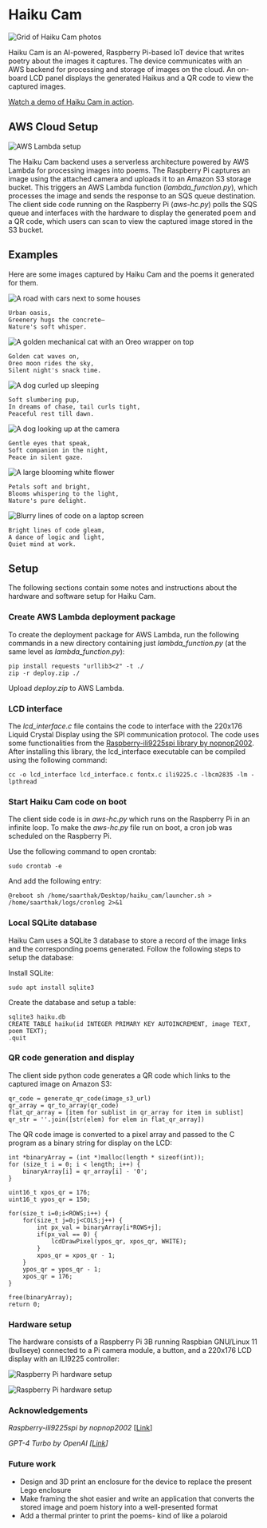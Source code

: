 # Haiku Cam
![Grid of Haiku Cam photos](img/img-collage.png)

Haiku Cam is an AI-powered, Raspberry Pi-based IoT device that writes poetry about the images it captures. The device communicates with an AWS backend for processing and storage of images on the cloud. An on-board LCD panel displays the generated Haikus and a QR code to view the captured images.

[Watch a demo of Haiku Cam in action](https://youtu.be/7163OlYQmVE).

## AWS Cloud Setup
![AWS Lambda setup](img/infra-lambda.png)

The Haiku Cam backend uses a serverless architecture powered by AWS Lambda for processing images into poems. The Raspberry Pi captures an image using the attached camera and uploads it to an Amazon S3 storage bucket. This triggers an AWS Lambda function (*lambda_function.py*), which processes the image and sends the response to an SQS queue destination. The client side code running on the Raspberry Pi (*aws-hc.py*) polls the SQS queue and interfaces with the hardware to display the generated poem and a QR code, which users can scan to view the captured image stored in the S3 bucket.

## Examples
Here are some images captured by Haiku Cam and the poems it generated for them.

![A road with cars next to some houses](img/fcefcc854f.jpg)
```
Urban oasis,
Greenery hugs the concrete—
Nature's soft whisper.
```

![A golden mechanical cat with an Oreo wrapper on top](img/758b299bc1.jpg)
```
Golden cat waves on,
Oreo moon rides the sky,
Silent night's snack time.
```

![A dog curled up sleeping](img/c4d32df4b7.jpg)
```
Soft slumbering pup,
In dreams of chase, tail curls tight,
Peaceful rest till dawn.
```
![A dog looking up at the camera](img/d752e86892.jpg)
```
Gentle eyes that speak,
Soft companion in the night,
Peace in silent gaze.
```
![A large blooming white flower](img/ce917abb9b.jpg)
```
Petals soft and bright,
Blooms whispering to the light,
Nature's pure delight.
```

![Blurry lines of code on a laptop screen](img/c3dc0efb1f.jpg)
```
Bright lines of code gleam,
A dance of logic and light,
Quiet mind at work.
```

## Setup
The following sections contain some notes and instructions about the hardware and software setup for Haiku Cam.

### Create AWS Lambda deployment package
To create the deployment package for AWS Lambda, run the following commands in a new directory containing just *lambda_function.py* (at the same level as *lambda_function.py*):

```
pip install requests "urllib3<2" -t ./
zip -r deploy.zip ./
```

Upload *deploy.zip* to AWS Lambda.

### LCD interface
The *lcd_interface.c* file contains the code to interface with the 220x176 Liquid Crystal Display using the SPI communication protocol. The code uses some functionalities from the [Raspberry-ili9225spi library by nopnop2002](https://github.com/nopnop2002/Raspberry-ili9225spi). After installing this library, the lcd_interface executable can be compiled using the following command:
```
cc -o lcd_interface lcd_interface.c fontx.c ili9225.c -lbcm2835 -lm -lpthread
```

### Start Haiku Cam code on boot
The client side code is in *aws-hc.py* which runs on the Raspberry Pi in an infinite loop. To make the *aws-hc.py* file run on boot, a cron job was scheduled on the Raspberry Pi.

Use the following command to open crontab:
```
sudo crontab -e
```

And add the following entry:
```
@reboot sh /home/saarthak/Desktop/haiku_cam/launcher.sh > /home/saarthak/logs/cronlog 2>&1
```

### Local SQLite database
Haiku Cam uses a SQLite 3 database to store a record of the image links and the corresponding poems generated. Follow the following steps to setup the database:

Install SQLite:
```
sudo apt install sqlite3
```

Create the database and setup a table:
```
sqlite3 haiku.db
CREATE TABLE haiku(id INTEGER PRIMARY KEY AUTOINCREMENT, image TEXT, poem TEXT);
.quit
```

### QR code generation and display

The client side python code generates a QR code which links to the captured image on Amazon S3:
```
qr_code = generate_qr_code(image_s3_url)
qr_array = qr_to_array(qr_code)
flat_qr_array = [item for sublist in qr_array for item in sublist]
qr_str = ''.join([str(elem) for elem in flat_qr_array])
```

The QR code image is converted to a pixel array and passed to the C program as a binary string for display on the LCD:
```
int *binaryArray = (int *)malloc(length * sizeof(int));
for (size_t i = 0; i < length; i++) {
    binaryArray[i] = qr_array[i] - '0';
}

uint16_t xpos_qr = 176;
uint16_t ypos_qr = 150;

for(size_t i=0;i<ROWS;i++) {
    for(size_t j=0;j<COLS;j++) {
        int px_val = binaryArray[i*ROWS+j];
        if(px_val == 0) {
            lcdDrawPixel(ypos_qr, xpos_qr, WHITE);
        }
        xpos_qr = xpos_qr - 1;
    }
    ypos_qr = ypos_qr - 1;
    xpos_qr = 176;
}

free(binaryArray);
return 0;
```

### Hardware setup
The hardware consists of a Raspberry Pi 3B running Raspbian GNU/Linux 11 (bullseye) connected to a Pi camera module, a button, and a 220x176 LCD display with an ILI9225 controller:

![Raspberry Pi hardware setup](img/circuit-diag.jpg)

![Raspberry Pi hardware setup](img/circuit-hardware.jpg)

### Acknowledgements
*Raspberry-ili9225spi by nopnop2002* [[Link](https://github.com/nopnop2002/Raspberry-ili9225spi)]

*GPT-4 Turbo by OpenAI [[Link](https://platform.openai.com/docs/models/gpt-4-and-gpt-4-turbo)]*

### Future work
- Design and 3D print an enclosure for the device to replace the present Lego enclosure
- Make framing the shot easier and write an application that converts the stored image and poem history into a well-presented format
- Add a thermal printer to print the poems- kind of like a polaroid